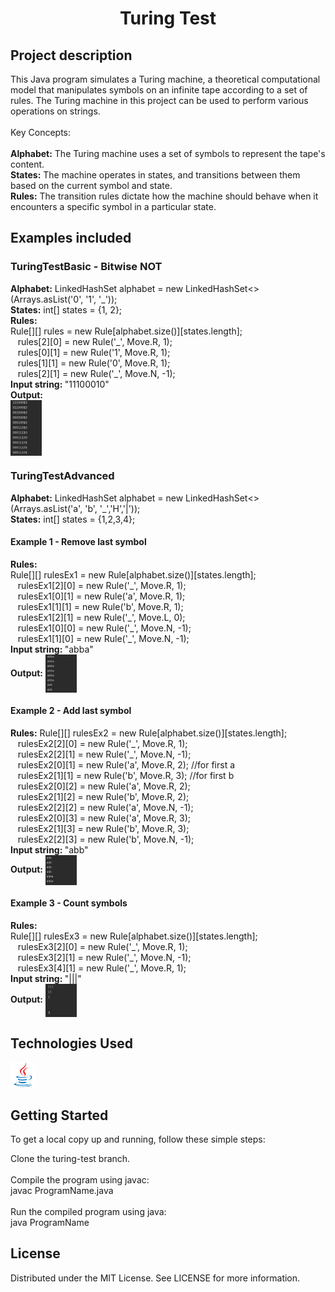 <h1 align="center">Turing Test</h1>

<h2>Project description</h2>
This Java program simulates a Turing machine, a theoretical computational model that manipulates symbols on an infinite tape according to a set of rules. The Turing machine in this project can be used to perform various operations on strings.
<br/><br/>
Key Concepts:<br/><br/>
<b>Alphabet:</b> The Turing machine uses a set of symbols to represent the tape's content.<br/>
<b>States:</b> The machine operates in states, and transitions between them based on the current symbol and state.<br/>
<b>Rules:</b> The transition rules dictate how the machine should behave when it encounters a specific symbol in a particular state.

<h2>Examples included</h2>
<h3>TuringTestBasic - Bitwise NOT</h3>
<b>Alphabet:</b> LinkedHashSet<Character> alphabet = new LinkedHashSet<>(Arrays.asList('0', '1', '_'));<br/>
<b>States:</b> int[] states = {1, 2};<br/>
<b>Rules:</b><br/>
Rule[][] rules = new Rule[alphabet.size()][states.length];<br/>
&nbsp&nbsp    rules[2][0] = new Rule('_', Move.R, 1);<br/>
&nbsp&nbsp    rules[0][1] = new Rule('1', Move.R, 1);<br/>
&nbsp&nbsp    rules[1][1] = new Rule('0', Move.R, 1);<br/>
&nbsp&nbsp    rules[2][1] = new Rule('_', Move.N, -1);  <br/>
<b>Input string: </b>"11100010"<br/>
<b>Output:</b><br/>
<img align="center" src="./TuringTestBasic.png" width="10%" height="auto"/>
<h3>TuringTestAdvanced</h3>
<b>Alphabet:</b> LinkedHashSet<Character> alphabet = new LinkedHashSet<>(Arrays.asList('a', 'b', '_','Н','|'));<br/>
<b>States:</b> int[] states = {1,2,3,4};
<h4>Example 1 - Remove last symbol</h4>
<b>Rules:</b><br/>
Rule[][] rulesEx1 = new Rule[alphabet.size()][states.length];<br/>
&nbsp&nbsp    rulesEx1[2][0] = new Rule('_', Move.R, 1);<br/>
&nbsp&nbsp    rulesEx1[0][1] = new Rule('a', Move.R, 1);<br/>
&nbsp&nbsp    rulesEx1[1][1] = new Rule('b', Move.R, 1);<br/>
&nbsp&nbsp    rulesEx1[2][1] = new Rule('_', Move.L, 0);<br/>
&nbsp&nbsp    rulesEx1[0][0] = new Rule('_', Move.N, -1);<br/>
&nbsp&nbsp    rulesEx1[1][0] = new Rule('_', Move.N, -1);<br/>
<b>Input string: </b>"abba"<br/>
<b>Output:</b>
<img align="center" src="./TuringTestAdvanced1.png" width="10%" height="auto"/>
<h4>Example 2 - Add last symbol</h4>
<b>Rules:</b>
Rule[][] rulesEx2 = new Rule[alphabet.size()][states.length];<br/>
&nbsp&nbsp    rulesEx2[2][0] = new Rule('_', Move.R, 1);<br/>
&nbsp&nbsp    rulesEx2[2][1] = new Rule('_', Move.N, -1);<br/>
&nbsp&nbsp    rulesEx2[0][1] = new Rule('a', Move.R, 2); //for first a<br/>
&nbsp&nbsp    rulesEx2[1][1] = new Rule('b', Move.R, 3); //for first b<br/>
&nbsp&nbsp    rulesEx2[0][2] = new Rule('a', Move.R, 2);<br/>
&nbsp&nbsp    rulesEx2[1][2] = new Rule('b', Move.R, 2);<br/>
&nbsp&nbsp    rulesEx2[2][2] = new Rule('a', Move.N, -1);<br/>
&nbsp&nbsp    rulesEx2[0][3] = new Rule('a', Move.R, 3);<br/>
&nbsp&nbsp    rulesEx2[1][3] = new Rule('b', Move.R, 3);<br/>
&nbsp&nbsp    rulesEx2[2][3] = new Rule('b', Move.N, -1);<br/>
<b>Input string: </b>"abb"<br/>
<b>Output:</b>
<img align="center" src="./TuringTestAdvanced2.png" width="10%" height="auto"/>
<h4>Example 3 - Count symbols</h4>
<b>Rules:</b><br/>
Rule[][] rulesEx3 = new Rule[alphabet.size()][states.length];<br/>
&nbsp&nbsp    rulesEx3[2][0] = new Rule('_', Move.R, 1);<br/>
&nbsp&nbsp    rulesEx3[2][1] = new Rule('_', Move.N, -1);<br/>
&nbsp&nbsp    rulesEx3[4][1] = new Rule('_', Move.R, 1);<br/>
<b>Input string: </b>"|||"<br/>
<b>Output:</b>
<img align="center" src="./TuringTestAdvanced3.png" width="10%" height="auto"/>
<h2>Technologies Used</h2>
<a href="https://www.java.com" target="_blank" rel="noreferrer"> <img src="https://raw.githubusercontent.com/devicons/devicon/master/icons/java/java-original.svg" alt="java" width="40" height="40"/> </a>

<h2>Getting Started</h2>
To get a local copy up and running, follow these simple steps:
<br/>

Clone the turing-test branch.<br/><br/>
Compile the program using javac:<br/>
javac ProgramName.java<br/><br/>
Run the compiled program using java:<br/>
java ProgramName

<h2>License</h2>
Distributed under the MIT License. See LICENSE for more information.
